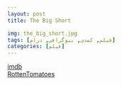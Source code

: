 ```yaml
---
layout: post
title: The Big Short

img: the_big_short.jpg
tags: [فیلم, کمدی, بیوگرافی, درام]
categories: [فیلم]
---
```


[imdb](https://www.imdb.com/title/tt1596363/)  
[RottenTomatoes](https://www.rottentomatoes.com/m/the_big_short)
